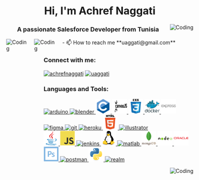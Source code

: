 <h1 align="center">Hi, I'm Achref Naggati</h1>
<img align="right" alt="Coding" src="https://goldstar-c-dev-ed.develop.file.force.com/sfc/dist/version/renditionDownload?rendition=ORIGINAL_Png&versionId=0688e000008ecuG&operationContext=DELIVERY&contentId=05T8e00000Mussu&page=0&d=/a/8e000000LCYt/3UzeSvrPjO1j9FXE_tl4UvPErkeSag_S9bd35bNzgoA&oid=00D8e000000eCZm&dpt=null&viewId=">

<h3 align="center">A passionate Salesforce Developer from Tunisia</h3>
<img align="left" width="11%"alt="Coding" src="https://goldstar-c-dev-ed.develop.file.force.com/sfc/dist/version/renditionDownload?rendition=ORIGINAL_Png&versionId=0688e000008ekCy&operationContext=DELIVERY&contentId=05T8e00000MvDFe&page=0&d=/a/8e000000LCaV/zbkwTZuV0EV7u93MPPpJQO9BfpyNjQtuTbqiR2PRsds&oid=00D8e000000eCZm&dpt=null&viewId=" style="float: left; margin-right: 20px;">
<img align="right" width="11%"alt="Coding" src="https://shadowaves-dev-ed.develop.file.force.com/sfc/dist/version/renditionDownload?rendition=ORIGINAL_Png&versionId=0683x00000P6qSx&operationContext=DELIVERY&contentId=05T3x00001RFsks&page=0&d=/a/3x000000dK2u/.mqx3M4zuXbMTT0TvPyXLA75E8iu8At9bG7bctVbOL4&oid=00D3x0000021oSI&dpt=null&viewId=" style="float: left; margin-right: 20px;">

<div  style="margin-left: 20%;">
  - 📫 How to reach me **uaggati@gmail.com**

<h3 align="left">Connect with me:</h3>
<p align="left">
<a href="https://linkedin.com/in/achrefnaggati" target="blank"><img align="center" src="https://raw.githubusercontent.com/rahuldkjain/github-profile-readme-generator/master/src/images/icons/Social/linked-in-alt.svg" alt="achrefnaggati" height="30" width="40" /></a>
<a href="https://stackoverflow.com/users/uaggati" target="blank"><img align="center" src="https://raw.githubusercontent.com/rahuldkjain/github-profile-readme-generator/master/src/images/icons/Social/stack-overflow.svg" alt="uaggati" height="30" width="40" /></a>
</p>

<h3 align="left">Languages and Tools:</h3>
<p align="left"> <a href="https://www.arduino.cc/" target="_blank" rel="noreferrer"> <img src="https://cdn.worldvectorlogo.com/logos/arduino-1.svg" alt="arduino" width="40" height="40"/> </a> <a href="https://www.blender.org/" target="_blank" rel="noreferrer"> <img src="https://download.blender.org/branding/community/blender_community_badge_white.svg" alt="blender" width="40" height="40"/> </a> <a href="https://www.cprogramming.com/" target="_blank" rel="noreferrer"> <img src="https://raw.githubusercontent.com/devicons/devicon/master/icons/c/c-original.svg" alt="c" width="40" height="40"/> </a> <a href="https://canvasjs.com" target="_blank" rel="noreferrer"> <img src="https://raw.githubusercontent.com/Hardik0307/Hardik0307/master/assets/canvasjs-charts.svg" alt="canvasjs" width="40" height="40"/> </a> <a href="https://www.w3schools.com/css/" target="_blank" rel="noreferrer"> <img src="https://raw.githubusercontent.com/devicons/devicon/master/icons/css3/css3-original-wordmark.svg" alt="css3" width="40" height="40"/> </a> <a href="https://www.docker.com/" target="_blank" rel="noreferrer"> <img src="https://raw.githubusercontent.com/devicons/devicon/master/icons/docker/docker-original-wordmark.svg" alt="docker" width="40" height="40"/> </a> <a href="https://expressjs.com" target="_blank" rel="noreferrer"> <img src="https://raw.githubusercontent.com/devicons/devicon/master/icons/express/express-original-wordmark.svg" alt="express" width="40" height="40"/> </a> <a href="https://www.figma.com/" target="_blank" rel="noreferrer"> <img src="https://www.vectorlogo.zone/logos/figma/figma-icon.svg" alt="figma" width="40" height="40"/> </a> <a href="https://git-scm.com/" target="_blank" rel="noreferrer"> <img src="https://www.vectorlogo.zone/logos/git-scm/git-scm-icon.svg" alt="git" width="40" height="40"/> </a> <a href="https://heroku.com" target="_blank" rel="noreferrer"> <img src="https://www.vectorlogo.zone/logos/heroku/heroku-icon.svg" alt="heroku" width="40" height="40"/> </a> <a href="https://www.w3.org/html/" target="_blank" rel="noreferrer"> <img src="https://raw.githubusercontent.com/devicons/devicon/master/icons/html5/html5-original-wordmark.svg" alt="html5" width="40" height="40"/> </a> <a href="https://www.adobe.com/in/products/illustrator.html" target="_blank" rel="noreferrer"> <img src="https://www.vectorlogo.zone/logos/adobe_illustrator/adobe_illustrator-icon.svg" alt="illustrator" width="40" height="40"/> </a> <br> <a href="https://www.java.com" target="_blank" rel="noreferrer"> <img src="https://raw.githubusercontent.com/devicons/devicon/master/icons/java/java-original.svg" alt="java" width="40" height="40"/> </a> <a href="https://developer.mozilla.org/en-US/docs/Web/JavaScript" target="_blank" rel="noreferrer"> <img src="https://raw.githubusercontent.com/devicons/devicon/master/icons/javascript/javascript-original.svg" alt="javascript" width="40" height="40"/> </a> <a href="https://www.jenkins.io" target="_blank" rel="noreferrer"> <img src="https://www.vectorlogo.zone/logos/jenkins/jenkins-icon.svg" alt="jenkins" width="40" height="40"/> </a> <a href="https://www.linux.org/" target="_blank" rel="noreferrer"> <img src="https://raw.githubusercontent.com/devicons/devicon/master/icons/linux/linux-original.svg" alt="linux" width="40" height="40"/> </a> <a href="https://www.mathworks.com/" target="_blank" rel="noreferrer"> <img src="https://upload.wikimedia.org/wikipedia/commons/2/21/Matlab_Logo.png" alt="matlab" width="40" height="40"/> </a> <a href="https://www.mongodb.com/" target="_blank" rel="noreferrer"> <img src="https://raw.githubusercontent.com/devicons/devicon/master/icons/mongodb/mongodb-original-wordmark.svg" alt="mongodb" width="40" height="40"/> </a> <a href="https://nodejs.org" target="_blank" rel="noreferrer"> <img src="https://raw.githubusercontent.com/devicons/devicon/master/icons/nodejs/nodejs-original-wordmark.svg" alt="nodejs" width="40" height="40"/> </a> <a href="https://www.oracle.com/" target="_blank" rel="noreferrer"> <img src="https://raw.githubusercontent.com/devicons/devicon/master/icons/oracle/oracle-original.svg" alt="oracle" width="40" height="40"/> </a> <a href="https://www.photoshop.com/en" target="_blank" rel="noreferrer"> <img src="https://raw.githubusercontent.com/devicons/devicon/master/icons/photoshop/photoshop-line.svg" alt="photoshop" width="40" height="40"/> </a> <a href="https://postman.com" target="_blank" rel="noreferrer"> <img src="https://www.vectorlogo.zone/logos/getpostman/getpostman-icon.svg" alt="postman" width="40" height="40"/> </a> <a href="https://www.python.org" target="_blank" rel="noreferrer"> <img src="https://raw.githubusercontent.com/devicons/devicon/master/icons/python/python-original.svg" alt="python" width="40" height="40"/> </a> <a href="https://realm.io/" target="_blank" rel="noreferrer"> <img src="https://raw.githubusercontent.com/bestofjs/bestofjs-webui/8665e8c267a0215f3159df28b33c365198101df5/public/logos/realm.svg" alt="realm" width="40" height="40"/> </a> </p> </div>
<img align="right" alt="Coding" padding-left="500%" src="https://goldstar-c-dev-ed.develop.file.force.com/sfc/dist/version/renditionDownload?rendition=ORIGINAL_Png&versionId=0688e000008ecuG&operationContext=DELIVERY&contentId=05T8e00000Mussu&page=0&d=/a/8e000000LCYt/3UzeSvrPjO1j9FXE_tl4UvPErkeSag_S9bd35bNzgoA&oid=00D8e000000eCZm&dpt=null&viewId=">
